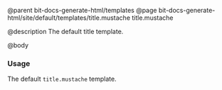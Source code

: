 @parent bit-docs-generate-html/templates
@page bit-docs-generate-html/site/default/templates/title.mustache title.mustache

@description The default title template.

@body

### Usage

The default `title.mustache` template.
